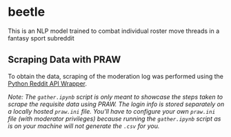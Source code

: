 # beetle

This is an NLP model trained to combat individual roster move threads in a fantasy sport subreddit

## Scraping Data with PRAW

To obtain the data, scraping of the moderation log was performed using the [Python Reddit API Wrapper](https://praw.readthedocs.io/en/latest/). 

*Note: The `gather.ipynb` script is only meant to showcase the steps taken to scrape the requisite data using PRAW. The login info is stored separately on a locally hosted `praw.ini` file. You'll have to configure your own `praw.ini` file (with moderator privileges) because running the `gather.ipynb` script as is on your machine will not generate the `.csv` for you.*

